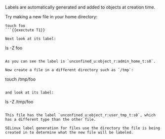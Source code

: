 Labels are automatically generated and added to objects at creation time. 

Try making a new file in your home directory:
```
touch foo
```{{exectute T1}}

Next look at its label:
```
ls -Z foo
```{{execute T1}}

As you can see the label is `unconfined_u:object_r:admin_home_t:s0`. 

Now create a file in a different directory such as `/tmp`:
```
touch /tmp/foo
```{{execute T1}}

and look at its label:
```
ls -Z /tmp/foo
```{{execute T1}}

This file has the label `unconfined_u:object_r:user_tmp_t:s0`, which has a different type than the other file.

SELinux label generation for files use the directory the file is being created in to determine what the new file will be labeled.
